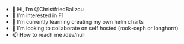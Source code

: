 - 👋 Hi, I’m @ChristfriedBalizou
- 👀 I’m interested in F1
- 🌱 I’m currently learning creating my own helm charts
- 💞️ I’m looking to collaborate on self hosted (rook-ceph or longhorn)
- 📫 How to reach me /dev/null

<!---
ChristfriedBalizou/ChristfriedBalizou is a ✨ special ✨ repository because its `README.md` (this file) appears on your GitHub profile.
You can click the Preview link to take a look at your changes.
--->
